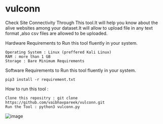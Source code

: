 # vulconn
Check Site Connectivity Through This  tool.It will help you know about the alive websites among your dataset.It will allow to upload file in any text format ,also csv files are allowed to be uploaded.

Hardware Requirements to Run this tool fluently in your system.

    Operating System : Linux (preffered Kali Linux)
    RAM : more than 1 GB
    Storage : Bare Minimum Requirements

Software Requirements to Run this tool fluently in your system.

```
pip3 install -r requirement.txt
```

How to run this tool :

    Clone this repositry : git clone https://github.com/vaibhavpareek/vulconn.git
    Run the Tool : python3 vulconn.py
![image](https://user-images.githubusercontent.com/37809497/61267142-411ecc00-a7b4-11e9-82b3-23ade2cd1e9a.png)
